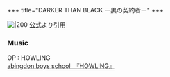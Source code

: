 +++
title="DARKER THAN BLACK ー黒の契約者ー"
+++

![|200](https://www.d-black.net/img/img1.jpg)
[公式](https://www.google.com/url?sa=i&url=https%3A%2F%2Fwww.d-black.net%2F&psig=AOvVaw20CU26LPulrGdtHjQBZYMx&ust=1720687501295000&source=images&cd=vfe&opi=89978449&ved=0CBEQjRxqFwoTCPC8m9GKnIcDFQAAAAAdAAAAABAE)より引用


### Music
OP : HOWLING\
[abingdon boys school　『HOWLING』 ](https://www.youtube.com/watch?v=3Hg-tIitXkU)